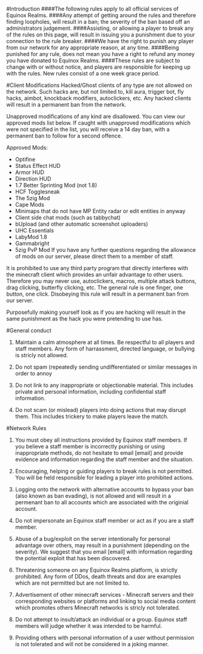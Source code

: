 #Introduction
####The following rules apply to all official services of Equinox Realms.
####Any attempt of getting around the rules and therefore finding loopholes, will result in a ban; the severity of the ban based off an administrators judgement.
####Assisting, or allowing a player to break any of the rules on this page, will result in issuing you a punishment due to your connection to the rule breaker.
####We have the right to punish any player from our network for any appropriate reason, at any time.
####Being punished for any rule, does not mean you have a right to refund any money you have donated to Equinox Realms. 
####These rules are subject to change with or without notice, and players are responsible for keeping up with the rules. New rules consist of a one week grace period.

#Client Modifications
Hacked/Ghost clients of any type are not allowed on the network. Such hacks are, but not limited to, kill aura, trigger bot, fly hacks, aimbot, knockback modifiers, autoclickers, etc. Any hacked clients will result in a permanent ban from the network.

Unapproved modifications of any kind are disallowed. You can view our approved mods list below. If caught with unapproved modifications which were not specified in the list, you will receive a 14 day ban, with a permanent ban to follow for a second offence.

Approved Mods:

- Optifine
- Status Effect HUD
- Armor HUD
- Direction HUD
- 1.7 Better Sprinting Mod (not 1.8)
- HCF Togglesneak
- The 5zig Mod
- Cape Mods
- Minimaps that do not have MP Entity radar or edit entities in anyway
- Client side chat mods (such as tabbychat)
- bUpload (and other automatic screenshot uploaders)
- UHC Essentials
- LabyMod 1.8
- Gammabright
- 5zig PvP Mod
If you have any further questions regarding the allowance of mods on our server, please direct them to a member of staff.

It is prohibited to use any third party program that directly interferes with the minecraft client which provides an unfair advantage to other users. Therefore you may never use, autoclickers, macros, multiple attack buttons, drag clicking, butterfly clicking, etc. The general rule is one finger, one button, one click. Disobeying this rule will result in a permanent ban from our server.

Purposefully making yourself look as if you are hacking will result in the same punishment as the hack you were pretending to use has.

#General conduct

1) Maintain a calm atmosphere at all times. Be respectful to all players and staff members. Any form of harrassment, directed language, or bullying is stricly not allowed. 

2) Do not spam (repeatedly sending undifferentiated or similar messages in order to annoy 

3) Do not link to any inappropriate or objectionable material. This includes private and personal information, including confidential staff information.

4) Do not scam (or mislead) players into doing actions that may disrupt them. This includes trickery to make players leave the match.









#Network Rules

1) You must obey all instructions provided by Equinox staff members. If you believe a staff member is incorrectly punishing or using inappropriate methods, do not hesitate to email [email] and provide evidence and information regarding the staff member and the situation.

2) Encouraging, helping or guiding players to break rules is not permitted. You will be held responsible for leading a player into prohibited actions.

3) Logging onto the network with alternative accounts to bypass your ban (also known as ban evading), is not allowed and will result in a permenant ban to all accounts which are associated with the originial account. 

4) Do not impersonate an Equinox staff member or act as if you are a staff member.

5) Abuse of a bug/exploit on the server intentionally for personal advantage over others, may result in a punishment (depending on the severity). We suggest that you email [email] with information regarding the potential exploit that has been discovered. 

6) Threatening someone on any Equinox Realms platform, is strictly prohibited. Any form of DDos, death threats and dox are examples which are not permitted but are not limited to. 

7) Advertisement of other minecraft services - Minecraft servers and their corresponding websites or platforms and linking to social media content which promotes others Minecraft networks is stricly not tolerated.

8) Do not attempt to insult/attack an individual or a group. Equinox staff members will judge whether it was intended to be harmful.

9) Providing others with personal information of a user without permission is not tolerated and will not be considered in a joking manner.




